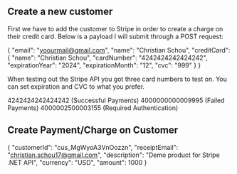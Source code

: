 ## Create a new customer
First we have to add the customer to Stripe in order to create a charge on their credit card. 
Below is a payload I will submit through a POST request:

{
  "email": "yoourmail@gmail.com",
  "name": "Christian Schou",
  "creditCard": {
    "name": "Christian Schou",
    "cardNumber": "4242424242424242",
    "expirationYear": "2024",
    "expirationMonth": "12",
    "cvc": "999"
  }
}

When testing out the Stripe API you got three card numbers to test on. You can set expiration and CVC to what you prefer.

4242424242424242 (Successful Payments)
4000000000009995 (Failed Payments)
4000002500003155 (Required Authentication)



## Create Payment/Charge on Customer

{
  "customerId": "cus_MgWyoA3VnOozzn",
  "receiptEmail": "christian.schou17@gmail.com",
  "description": "Demo product for Stripe .NET API",
  "currency": "USD",
  "amount": 1000
}